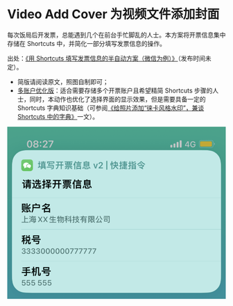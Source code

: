 # Video Add Cover 为视频文件添加封面

每次饭局后开发票，总能遇到几个在前台手忙脚乱的人士。本方案将开票信息集中存储在 Shortcuts 中，并简化一部分填写发票信息的操作。

出处：[《用 Shortcuts 填写发票信息的半自动方案（微信为例）》](https://utgd.net)（发布时间未定）。

- 简版请阅读原文，照图自制即可；
- [多账户优化版](https://github.com/BlackwinMin/LaunchBar-gallery/tree/master/Video%20Add%20Cover)：适合需要存储多个开票账户且希望精简 Shortcuts 步骤的人士，同时，本动作也优化了选择界面的显示效果，但是需要具备一定的 Shortcuts 字典知识基础（可参阅[《给照片添加“徕卡风格水印”，兼谈 Shortcuts 中的字典》](https://utgd.net/article/20147/)一文）。

![多账户优化版的效果](img.png)